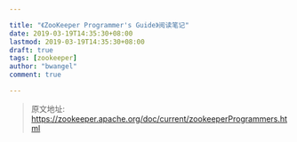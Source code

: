 ```yaml
---

title: "《ZooKeeper Programmer's Guide》阅读笔记"
date: 2019-03-19T14:35:30+08:00
lastmod: 2019-03-19T14:35:30+08:00
draft: true
tags: [zookeeper]
author: "bwangel"
comment: true

---
```


> 原文地址: https://zookeeper.apache.org/doc/current/zookeeperProgrammers.html

<!--more-->



